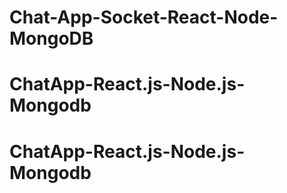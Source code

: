 # Chat-App-Socket-React-Node-MongoDB
# ChatApp-React.js-Node.js-Mongodb
# ChatApp-React.js-Node.js-Mongodb
